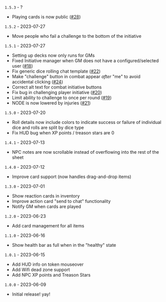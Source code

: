 `1.5.3` - ?
* Playing cards is now public ([#28](https://github.com/wrycu/paranoia/issues/28))

`1.5.2` - 2023-07-27
* Move people who fail a challenge to the bottom of the initiative

`1.5.1` - 2023-07-27
* Setting up decks now only runs for GMs
* Fixed Initiative manager when GM does not have a configured/selected user ([#18](https://github.com/wrycu/paranoia/issues/18))
* Fix generic dice rolling chat template ([#22](https://github.com/wrycu/paranoia/issues/22))
* Make "challenge" button in combat appear _after_ "me" to avoid accidental clicking ([#24](https://github.com/wrycu/paranoia/issues/24))
* Correct alt text for combat initiative buttons
* Fix bug in challenging player initiative ([#20](https://github.com/wrycu/paranoia/issues/20))
* Limit ability to challenge to once per round ([#19](https://github.com/wrycu/paranoia/issues/19))
* NODE is now lowered by injuries ([#21](https://github.com/wrycu/paranoia/issues/21))

`1.5.0` - 2023-07-20
* Roll details now include colors to indicate success or failure of individual dice and rolls are split by dice type
* Fix HUD bug when XP points / treason stars are 0

`1.4.1` - 2023-07-13
* NPC notes are now scrollable instead of overflowing into the rest of the sheet

`1.4.0` - 2023-07-12
* Improve card support (now handles drag-and-drop items)

`1.3.0` - 2023-07-01
* Show reaction cards in inventory
* Improve action card "send to chat" functionality
* Notify GM when cards are played

`1.2.0` - 2023-06-23
* Add card management for all items 

`1.1.0` - 2023-06-16
* Show health bar as full when in the "healthy" state

`1.0.1` - 2023-06-15
* Add HUD info on token mouseover
* Add Wifi dead zone support
* Add NPC XP points and Treason Stars

`1.0.0` - 2023-06-09
* Initial release! yay!
